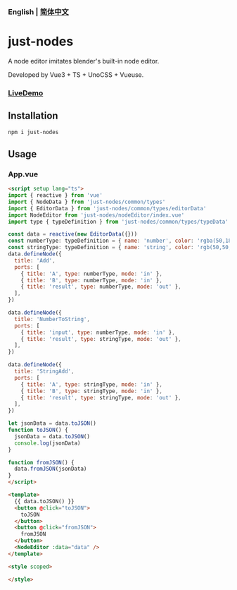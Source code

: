 ### English | [简体中文](./README-cn.md)

# just-nodes
A node editor imitates blender's built-in node editor.

Developed by Vue3 + TS + UnoCSS + Vueuse.

### [LiveDemo](https://melodic-pavlova-fb1640.netlify.app/)
## Installation
```bash
npm i just-nodes
```

## Usage
### App.vue
```html
<script setup lang="ts">
import { reactive } from 'vue'
import { NodeData } from 'just-nodes/common/types'
import { EditorData } from 'just-nodes/common/types/editorData'
import NodeEditor from 'just-nodes/nodeEditor/index.vue'
import type { typeDefinition } from 'just-nodes/common/types/typeData'

const data = reactive(new EditorData({}))
const numberType: typeDefinition = { name: 'number', color: 'rgba(50,180,50)', input: 'input' }
const stringType: typeDefinition = { name: 'string', color: 'rgb(50,50,100)', input: 'input' }
data.defineNode({
  title: 'Add',
  ports: [
    { title: 'A', type: numberType, mode: 'in' },
    { title: 'B', type: numberType, mode: 'in' },
    { title: 'result', type: numberType, mode: 'out' },
  ],
})

data.defineNode({
  title: 'NumberToString',
  ports: [
    { title: 'input', type: numberType, mode: 'in' },
    { title: 'result', type: stringType, mode: 'out' },
  ],
})

data.defineNode({
  title: 'StringAdd',
  ports: [
    { title: 'A', type: stringType, mode: 'in' },
    { title: 'B', type: stringType, mode: 'in' },
    { title: 'result', type: stringType, mode: 'out' },
  ],
})

let jsonData = data.toJSON()
function toJSON() {
  jsonData = data.toJSON()
  console.log(jsonData)
}

function fromJSON() {
  data.fromJSON(jsonData)
}
</script>

<template>
  {{ data.toJSON() }}
  <button @click="toJSON">
    toJSON
  </button>
  <button @click="fromJSON">
    fromJSON
  </button>
  <NodeEditor :data="data" />
</template>

<style scoped>

</style>

```